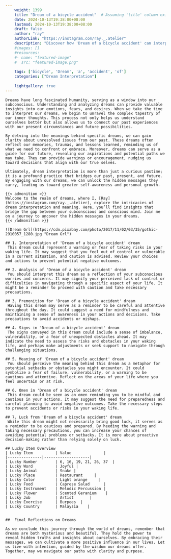 ```yaml
---
    weight: 1399
    title: "Dream of a bicycle accident"  # Assuming 'title' column exists
    date: 2024-10-13T19:38:00+08:00
    lastmod: 2024-10-13T19:38:00+08:00
    draft: false
    author: "ray"
    authorLink: "https://instagram.com/ray._.atelier"
    description: "Discover how 'Dream of a bicycle accident' can interpret your future and uncover its significant meanings in your life."
    #images: []
    #resources:
    #- name: "featured-image"
    #  src: "featured-image.png"
    
    tags: ['bicycle', 'Dream', 'a', 'accident', 'of']
    categories: ["Dream Interpretation"]
    
    lightgallery: true
---
```

    
    Dreams have long fascinated humanity, serving as a window into our subconscious. Understanding and analyzing dreams can provide valuable insights into our emotions, fears, and desires. When we take the time to interpret our dreams, we begin to unravel the complex tapestry of our inner thoughts. This process not only helps us understand ourselves better but also allows us to connect our past experiences with our present circumstances and future possibilities.
    
    By delving into the meanings behind specific dreams, we can gain clarity about unresolved issues from our past. These dreams often reflect our memories, traumas, and lessons learned, reminding us of what we need to confront or embrace. Moreover, dreams can serve as a guide for our future, revealing our aspirations and potential paths we may take. They can provide warnings or encouragement, nudging us toward decisions that align with our true selves.
    
    Ultimately, dream interpretation is more than just a curious pastime; it is a profound practice that bridges our past, present, and future. By engaging with our dreams, we can unlock the hidden messages they carry, leading us toward greater self-awareness and personal growth.
    
    {{< admonition >}}
    Welcome to the realm of dreams, where I, [Ray](https://instagram.com/ray._.atelier), explore the intricacies of dream interpretation and meaning. Here, you’ll find insights that bridge the gap between your subconscious and conscious mind. Join me on a journey to uncover the hidden messages in your dreams.
    {{< /admonition >}}
    
    ![Dream Grl](https://cdn.pixabay.com/photo/2017/11/02/03/35/gothic-2910057_1280.jpg "Dream Grl")
    
    ## 1. Interpretation of 'Dream of a bicycle accident' dream
     This dream could represent a warning or fear of taking risks in your waking life. It may suggest that you feel out of control or vulnerable in a current situation, and caution is advised. Review your choices and actions to prevent potential negative outcomes.
    
    ## 2. Analysis of 'Dream of a bicycle accident' dream
     You should interpret this dream as a reflection of your subconscious worries and concerns. It may signify your perceived lack of control or difficulties in navigating through a specific aspect of your life. It might be a reminder to proceed with caution and take necessary precautions.
    
    ## 3. Premonition for 'Dream of a bicycle accident' dream
     Having this dream may serve as a reminder to be careful and attentive throughout the day. It could suggest a need for mindfulness and maintaining a sense of awareness in your actions and decisions. Take precautions to avoid accidents or mishaps.
    
    ## 4. Signs in 'Dream of a bicycle accident' dream
     The signs conveyed in this dream could include a sense of imbalance, vulnerability, or a fear of unexpected obstacles ahead. It may indicate the need to assess the risks and obstacles in your waking life, and perhaps make adjustments or seek support to navigate through challenging situations.
    
    ## 5. Meaning of 'Dream of a bicycle accident' dream
     You should perceive the meaning behind this dream as a metaphor for potential setbacks or obstacles you might encounter. It could symbolize a fear of failure, vulnerability, or a warning to be cautious and attentive. Reflect on the areas of your life where you feel uncertain or at risk.
    
    ## 6. Omen in 'Dream of a bicycle accident' dream
     This dream could be seen as an omen reminding you to be mindful and cautious in your actions. It may suggest the need for preparedness and careful planning to avoid negative outcomes. Take the necessary steps to prevent accidents or risks in your waking life.
    
    ## 7. Luck from 'Dream of a bicycle accident' dream
     While this dream might not necessarily bring good luck, it serves as a reminder to be cautious and prepared. By heeding the warning and taking necessary precautions, you can increase your chances of avoiding potential problems or setbacks. It is more about proactive decision-making rather than relying solely on luck.
    
    ## Lucky Item Overview
    | Lucky Item          | Value              |
    |---------------|--------------------|
    | Lucky Number        | 6, 16, 19, 21, 26, 37  |
    | Lucky Word          | Joyful |
    | Lucky Animal        | Snake |
    | Lucky Place         | Restaurant     |
    | Lucky Color         | Light orange     |
    | Lucky Food          | Caprese Salad      |
    | Lucky Instrument    | Melodic Percussion |
    | Lucky Flower        | Scented Geranium    |
    | Lucky Job           | Artist       |
    | Lucky Exercise      | Burpees  |
    | Lucky Country       | Malaysia    |
    
    
    ##  Final Reflections on Dreams
    
    As we conclude this journey through the world of dreams, remember that dreams are both mysterious and beautiful. They hold the power to reveal hidden truths and insights about ourselves. By embracing their messages, we can cultivate a more positive influence in our lives. Let us live with intention, guided by the wisdom our dreams offer. Together, may we navigate our paths with clarity and purpose.
    
